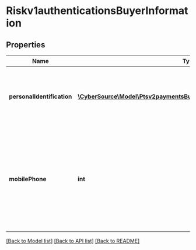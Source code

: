 # Riskv1authenticationsBuyerInformation

## Properties
Name | Type | Description | Notes
------------ | ------------- | ------------- | -------------
**personalIdentification** | [**\CyberSource\Model\Ptsv2paymentsBuyerInformationPersonalIdentification[]**](Ptsv2paymentsBuyerInformationPersonalIdentification.md) | This array contains detailed information about the buyer&#39;s form of persoanl identification. | [optional] 
**mobilePhone** | **int** | Cardholder’s mobile phone number. **Important** Required for Visa Secure transactions in Brazil. Do not use this request field for any other types of transactions. | [optional] 

[[Back to Model list]](../README.md#documentation-for-models) [[Back to API list]](../README.md#documentation-for-api-endpoints) [[Back to README]](../README.md)


